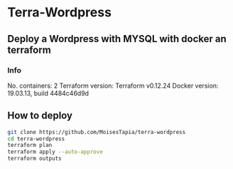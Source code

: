 # Terra-Wordpress

## Deploy a Wordpress with MYSQL with docker an terraform

### Info

No. containers: 2
Terraform version: Terraform v0.12.24
Docker version: 19.03.13, build 4484c46d9d

## How to deploy

```bash
git clone https://github.com/MoisesTapia/terra-wordpress
cd terra-wordpress
terraform plan
terraform apply --auto-approve
terraform outputs
```
